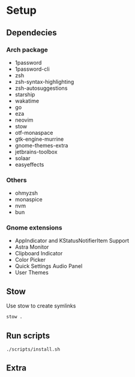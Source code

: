 # Setup

## Dependecies

### Arch package

- 1password
- 1password-cli
- zsh
- zsh-syntax-highlighting
- zsh-autosuggestions
- starship
- wakatime
- go
- eza
- neovim
- stow
- otf-monaspace
- gtk-engine-murrine
- gnome-themes-extra
- jetbrains-toolbox
- solaar
- easyeffects

### Others

- ohmyzsh
- monaspice
- nvm
- bun

### Gnome extensions

- AppIndicator and KStatusNotifierItem Support
- Astra Monitor
- Clipboard Indicator
- Color Picker
- Quick Settings Audio Panel
- User Themes

## Stow

Use stow to create symlinks

``` bash
stow .
```

## Run scripts

```bash
./scripts/install.sh
```

## Extra

